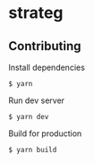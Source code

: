 # strateg

## Contributing

Install dependencies
```
$ yarn
```

Run dev server
```
$ yarn dev
```

Build for production
```
$ yarn build
```